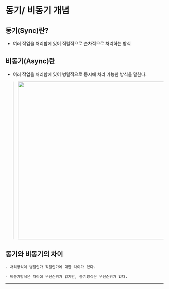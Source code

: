 # 동기/ 비동기 개념

## 동기(Sync)란?

- 여러 작업을 처리함에 있어 직렬적으로 순차적으로 처리하는 방식

## 비동기(Async)란

- 여러 작업을 처리함에 있어 병렬적으로 동시에 처리 가능한 방식을 말한다.

> <img src="./img/동기비동기.png" width="500"/>

## 동기와 비동기의 차이

    - 처리방식이 병렬인가 직렬인가에 대한 차이가 있다.

    - 비동기방식은 처리에 우선순위가 없지만, 동기방식은 우선순위가 있다.

---
